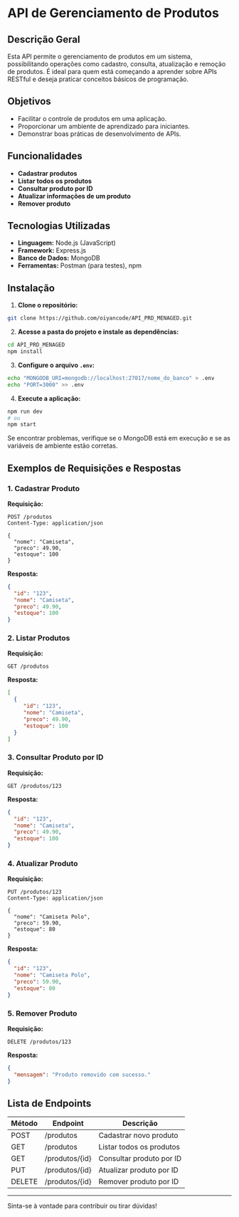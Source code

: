 # API de Gerenciamento de Produtos

## Descrição Geral

Esta API permite o gerenciamento de produtos em um sistema, possibilitando operações como cadastro, consulta, atualização e remoção de produtos. É ideal para quem está começando a aprender sobre APIs RESTful e deseja praticar conceitos básicos de programação.

## Objetivos

- Facilitar o controle de produtos em uma aplicação.
- Proporcionar um ambiente de aprendizado para iniciantes.
- Demonstrar boas práticas de desenvolvimento de APIs.

## Funcionalidades

- **Cadastrar produtos**
- **Listar todos os produtos**
- **Consultar produto por ID**
- **Atualizar informações de um produto**
- **Remover produto**

## Tecnologias Utilizadas

- **Linguagem:** Node.js (JavaScript)
- **Framework:** Express.js
- **Banco de Dados:** MongoDB
- **Ferramentas:** Postman (para testes), npm

## Instalação

1. **Clone o repositório:**
  ```bash
  git clone https://github.com/oiyancode/API_PRD_MENAGED.git
  ```
2. **Acesse a pasta do projeto e instale as dependências:**
  ```bash
  cd API_PRD_MENAGED
  npm install
  ```

3. **Configure o arquivo `.env`:**
  ```bash
  echo "MONGODB_URI=mongodb://localhost:27017/nome_do_banco" > .env
  echo "PORT=3000" >> .env
  ```

4. **Execute a aplicação:**
  ```bash
  npm run dev
  # ou
  npm start
  ```

Se encontrar problemas, verifique se o MongoDB está em execução e se as variáveis de ambiente estão corretas.

## Exemplos de Requisições e Respostas

### 1. Cadastrar Produto

**Requisição:**
```http
POST /produtos
Content-Type: application/json

{
  "nome": "Camiseta",
  "preco": 49.90,
  "estoque": 100
}
```

**Resposta:**
```json
{
  "id": "123",
  "nome": "Camiseta",
  "preco": 49.90,
  "estoque": 100
}
```

### 2. Listar Produtos

**Requisição:**
```http
GET /produtos
```

**Resposta:**
```json
[
  {
     "id": "123",
     "nome": "Camiseta",
     "preco": 49.90,
     "estoque": 100
  }
]
```

### 3. Consultar Produto por ID

**Requisição:**
```http
GET /produtos/123
```

**Resposta:**
```json
{
  "id": "123",
  "nome": "Camiseta",
  "preco": 49.90,
  "estoque": 100
}
```

### 4. Atualizar Produto

**Requisição:**
```http
PUT /produtos/123
Content-Type: application/json

{
  "nome": "Camiseta Polo",
  "preco": 59.90,
  "estoque": 80
}
```

**Resposta:**
```json
{
  "id": "123",
  "nome": "Camiseta Polo",
  "preco": 59.90,
  "estoque": 80
}
```

### 5. Remover Produto

**Requisição:**
```http
DELETE /produtos/123
```

**Resposta:**
```json
{
  "mensagem": "Produto removido com sucesso."
}
```

## Lista de Endpoints

| Método | Endpoint         | Descrição                      |
|--------|-----------------|-------------------------------|
| POST   | /produtos       | Cadastrar novo produto        |
| GET    | /produtos       | Listar todos os produtos      |
| GET    | /produtos/{id}  | Consultar produto por ID      |
| PUT    | /produtos/{id}  | Atualizar produto por ID      |
| DELETE | /produtos/{id}  | Remover produto por ID        |

---

Sinta-se à vontade para contribuir ou tirar dúvidas!
